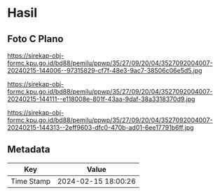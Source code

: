 # Hasil

## Foto C Plano

https://sirekap-obj-formc.kpu.go.id/bd88/pemilu/ppwp/35/27/09/20/04/3527092004007-20240215-144006--97315829-cf7f-48e3-9ac7-38506c06e5d5.jpg

https://sirekap-obj-formc.kpu.go.id/bd88/pemilu/ppwp/35/27/09/20/04/3527092004007-20240215-144111--e118008e-801f-43aa-9daf-38a3318370d9.jpg

https://sirekap-obj-formc.kpu.go.id/bd88/pemilu/ppwp/35/27/09/20/04/3527092004007-20240215-144313--2eff9603-dfc0-470b-ad01-6ee17791b6ff.jpg


## Metadata

| Key        | Value               |
| ---------- | ------------------- |
| Time Stamp | 2024-02-15 18:00:26 |



